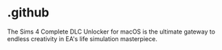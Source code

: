 # .github
The Sims 4 Complete DLC Unlocker for macOS is the ultimate gateway to endless creativity in EA's life simulation masterpiece.
